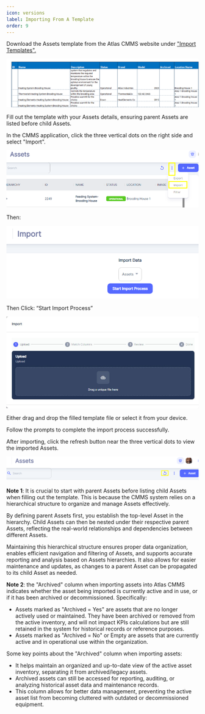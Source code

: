 ```yaml
---
icon: versions
label: Importing From A Template
order: 9
---
```

Download the Assets template from the Atlas CMMS website under ["Import Templates".](http://www.atlascmms.com/Import_Templates)

![](../../static/img/image86.png)

Fill out the template with your Assets details, ensuring parent Assets are listed before child Assets.

In the CMMS application, click the three vertical dots on the right side and select "Import".

![](../../static/img/image87.png)

Then:

![](../../static/img/image88.png)

Then Click: “Start Import Process”

![](../../static/img/image89.png)

Either drag and drop the filled template file or select it from your device.

Follow the prompts to complete the import process successfully.

After importing, click the refresh button near the three vertical dots to view the imported Assets.

![](../../static/img/image90.png)

__Note 1__: It is crucial to start with parent Assets before listing child Assets when filling out the template. This is because the CMMS system relies on a hierarchical structure to organize and manage Assets effectively.

By defining parent Assets first, you establish the top\-level Asset in the hierarchy. Child Assets can then be nested under their respective parent Assets, reflecting the real\-world relationships and dependencies between different Assets.

Maintaining this hierarchical structure ensures proper data organization, enables efficient navigation and filtering of Assets, and supports accurate reporting and analysis based on Assets hierarchies. It also allows for easier maintenance and updates, as changes to a parent Asset can be propagated to its child Asset as needed.

__Note 2__: the "Archived" column when importing assets into  Atlas CMMS indicates whether the asset being imported is currently active and in use, or if it has been archived or decommissioned. Specifically:

- Assets marked as "Archived = Yes" are assets that are no longer actively used or maintained. They have been archived or removed from the active inventory, and will not impact KPIs calculations but are still retained in the system for historical records or reference purposes.
- Assets marked as "Archived = No" or Empty are assets that are currently active and in operational use within the organization.

Some key points about the "Archived" column when importing assets:

- It helps maintain an organized and up\-to\-date view of the active asset inventory, separating it from archived/legacy assets.
- Archived assets can still be accessed for reporting, auditing, or analyzing historical asset data and maintenance records.
- This column allows for better data management, preventing the active asset list from becoming cluttered with outdated or decommissioned equipment.
